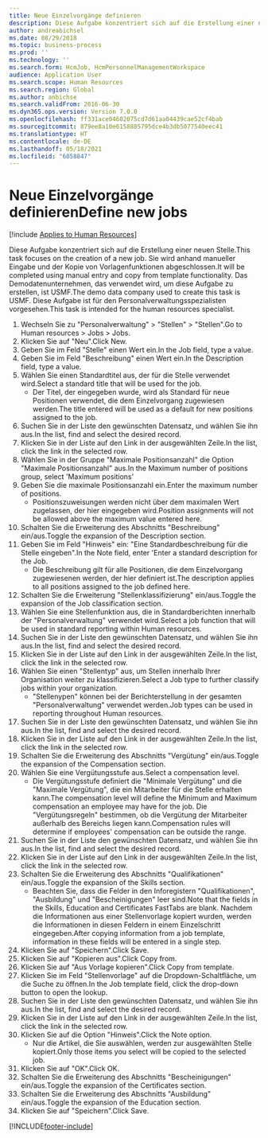 ```yaml
---
title: Neue Einzelvorgänge definieren
description: Diese Aufgabe konzentriert sich auf die Erstellung einer neuen Stelle.
author: andreabichsel
ms.date: 08/29/2018
ms.topic: business-process
ms.prod: ''
ms.technology: ''
ms.search.form: HcmJob, HcmPersonnelManagementWorkspace
audience: Application User
ms.search.scope: Human Resources
ms.search.region: Global
ms.author: anbichse
ms.search.validFrom: 2016-06-30
ms.dyn365.ops.version: Version 7.0.0
ms.openlocfilehash: ff331ace04602075cd7d61aa04439cae52cf4bab
ms.sourcegitcommit: 879ee8a10e6158885795dce4b3db5077540eec41
ms.translationtype: HT
ms.contentlocale: de-DE
ms.lasthandoff: 05/18/2021
ms.locfileid: "6058847"
---
```

# <a name="define-new-jobs"></a><span data-ttu-id="f0adf-103">Neue Einzelvorgänge definieren</span><span class="sxs-lookup"><span data-stu-id="f0adf-103">Define new jobs</span></span>

[!include [Applies to Human Resources](../includes/applies-to-hr.md)]



<span data-ttu-id="f0adf-104">Diese Aufgabe konzentriert sich auf die Erstellung einer neuen Stelle.</span><span class="sxs-lookup"><span data-stu-id="f0adf-104">This task focuses on the creation of a new job.</span></span> <span data-ttu-id="f0adf-105">Sie wird anhand manueller Eingabe und der Kopie von Vorlagenfunktionen abgeschlossen.</span><span class="sxs-lookup"><span data-stu-id="f0adf-105">It will be completed using manual entry and copy from template functionality.</span></span> <span data-ttu-id="f0adf-106">Das Demodatenunternehmen, das verwendet wird, um diese Aufgabe zu erstellen, ist USMF.</span><span class="sxs-lookup"><span data-stu-id="f0adf-106">The demo data company used to create this task is USMF.</span></span> <span data-ttu-id="f0adf-107">Diese Aufgabe ist für den Personalverwaltungsspezialisten vorgesehen.</span><span class="sxs-lookup"><span data-stu-id="f0adf-107">This task is intended for the human resources specialist.</span></span>

1. <span data-ttu-id="f0adf-108">Wechseln Sie zu "Personalverwaltung" > "Stellen" > "Stellen".</span><span class="sxs-lookup"><span data-stu-id="f0adf-108">Go to Human resources > Jobs > Jobs.</span></span>
2. <span data-ttu-id="f0adf-109">Klicken Sie auf "Neu".</span><span class="sxs-lookup"><span data-stu-id="f0adf-109">Click New.</span></span>
3. <span data-ttu-id="f0adf-110">Geben Sie im Feld "Stelle" einen Wert ein.</span><span class="sxs-lookup"><span data-stu-id="f0adf-110">In the Job field, type a value.</span></span>
4. <span data-ttu-id="f0adf-111">Geben Sie im Feld "Beschreibung" einen Wert ein.</span><span class="sxs-lookup"><span data-stu-id="f0adf-111">In the Description field, type a value.</span></span>
5. <span data-ttu-id="f0adf-112">Wählen Sie einen Standardtitel aus, der für die Stelle verwendet wird.</span><span class="sxs-lookup"><span data-stu-id="f0adf-112">Select a standard title that will be used for the job.</span></span> 
    * <span data-ttu-id="f0adf-113">Der Titel, der eingegeben wurde, wird als Standard für neue Positionen verwendet, die dem Einzelvorgang zugewiesen werden.</span><span class="sxs-lookup"><span data-stu-id="f0adf-113">The title entered will be used as a default for new positions assigned to the job.</span></span>  
6. <span data-ttu-id="f0adf-114">Suchen Sie in der Liste den gewünschten Datensatz, und wählen Sie ihn aus.</span><span class="sxs-lookup"><span data-stu-id="f0adf-114">In the list, find and select the desired record.</span></span>
7. <span data-ttu-id="f0adf-115">Klicken Sie in der Liste auf den Link in der ausgewählten Zeile.</span><span class="sxs-lookup"><span data-stu-id="f0adf-115">In the list, click the link in the selected row.</span></span>
8. <span data-ttu-id="f0adf-116">Wählen Sie in der Gruppe "Maximale Positionsanzahl" die Option "Maximale Positionsanzahl" aus.</span><span class="sxs-lookup"><span data-stu-id="f0adf-116">In the Maximum number of positions group, select 'Maximum positions'</span></span>
9. <span data-ttu-id="f0adf-117">Geben Sie die maximale Positionsanzahl ein.</span><span class="sxs-lookup"><span data-stu-id="f0adf-117">Enter the maximum number of positions.</span></span> 
    * <span data-ttu-id="f0adf-118">Positionszuweisungen werden nicht über dem maximalen Wert zugelassen, der hier eingegeben wird.</span><span class="sxs-lookup"><span data-stu-id="f0adf-118">Position assignments will not be allowed above the maximum value entered here.</span></span>  
10. <span data-ttu-id="f0adf-119">Schalten Sie die Erweiterung des Abschnitts "Beschreibung" ein/aus.</span><span class="sxs-lookup"><span data-stu-id="f0adf-119">Toggle the expansion of the Description section.</span></span>
11. <span data-ttu-id="f0adf-120">Geben Sie im Feld "Hinweis" ein: "Eine Standardbeschreibung für die Stelle eingeben".</span><span class="sxs-lookup"><span data-stu-id="f0adf-120">In the Note field, enter 'Enter a standard description for the Job.</span></span>
    * <span data-ttu-id="f0adf-121">Die Beschreibung gilt für alle Positionen, die dem Einzelvorgang zugewiesenen werden, der hier definiert ist.</span><span class="sxs-lookup"><span data-stu-id="f0adf-121">The description applies to all positions assigned to the job defined here.</span></span>  
12. <span data-ttu-id="f0adf-122">Schalten Sie die Erweiterung "Stellenklassifizierung" ein/aus.</span><span class="sxs-lookup"><span data-stu-id="f0adf-122">Toggle the expansion of the Job classification section.</span></span>
13. <span data-ttu-id="f0adf-123">Wählen Sie eine Stellenfunktion aus, die in Standardberichten innerhalb der "Personalverwaltung" verwendet wird.</span><span class="sxs-lookup"><span data-stu-id="f0adf-123">Select a job function that will be used in standard reporting within Human resources.</span></span>
14. <span data-ttu-id="f0adf-124">Suchen Sie in der Liste den gewünschten Datensatz, und wählen Sie ihn aus.</span><span class="sxs-lookup"><span data-stu-id="f0adf-124">In the list, find and select the desired record.</span></span>
15. <span data-ttu-id="f0adf-125">Klicken Sie in der Liste auf den Link in der ausgewählten Zeile.</span><span class="sxs-lookup"><span data-stu-id="f0adf-125">In the list, click the link in the selected row.</span></span>
16. <span data-ttu-id="f0adf-126">Wählen Sie einen "Stellentyp" aus, um Stellen innerhalb Ihrer Organisation weiter zu klassifizieren.</span><span class="sxs-lookup"><span data-stu-id="f0adf-126">Select a Job type to further classify jobs within your organization.</span></span> 
    * <span data-ttu-id="f0adf-127">"Stellenypen" können bei der Berichterstellung in der gesamten "Personalverwaltung" verwendet werden.</span><span class="sxs-lookup"><span data-stu-id="f0adf-127">Job types can be used in reporting throughout Human resources.</span></span>  
17. <span data-ttu-id="f0adf-128">Suchen Sie in der Liste den gewünschten Datensatz, und wählen Sie ihn aus.</span><span class="sxs-lookup"><span data-stu-id="f0adf-128">In the list, find and select the desired record.</span></span>
18. <span data-ttu-id="f0adf-129">Klicken Sie in der Liste auf den Link in der ausgewählten Zeile.</span><span class="sxs-lookup"><span data-stu-id="f0adf-129">In the list, click the link in the selected row.</span></span>
19. <span data-ttu-id="f0adf-130">Schalten Sie die Erweiterung des Abschnitts "Vergütung" ein/aus.</span><span class="sxs-lookup"><span data-stu-id="f0adf-130">Toggle the expansion of the Compensation section.</span></span>
20. <span data-ttu-id="f0adf-131">Wählen Sie eine Vergütungsstufe aus.</span><span class="sxs-lookup"><span data-stu-id="f0adf-131">Select a compensation level.</span></span>
    * <span data-ttu-id="f0adf-132">Die Vergütungsstufe definiert die "Minimale Vergütung" und die "Maximale Vergütung", die ein Mitarbeiter für die Stelle erhalten kann.</span><span class="sxs-lookup"><span data-stu-id="f0adf-132">The compensation level will define the Minimum and Maximum compensation an employee may have for the job.</span></span> <span data-ttu-id="f0adf-133">Die "Vergütungsregeln" bestimmen, ob die Vergütung der Mitarbeiter außerhalb des Bereichs liegen kann.</span><span class="sxs-lookup"><span data-stu-id="f0adf-133">Compensation rules will determine if employees' compensation can be outside the range.</span></span>  
21. <span data-ttu-id="f0adf-134">Suchen Sie in der Liste den gewünschten Datensatz, und wählen Sie ihn aus.</span><span class="sxs-lookup"><span data-stu-id="f0adf-134">In the list, find and select the desired record.</span></span>
22. <span data-ttu-id="f0adf-135">Klicken Sie in der Liste auf den Link in der ausgewählten Zeile.</span><span class="sxs-lookup"><span data-stu-id="f0adf-135">In the list, click the link in the selected row.</span></span>
23. <span data-ttu-id="f0adf-136">Schalten Sie die Erweiterung des Abschnitts "Qualifikationen" ein/aus.</span><span class="sxs-lookup"><span data-stu-id="f0adf-136">Toggle the expansion of the Skills section.</span></span>
    * <span data-ttu-id="f0adf-137">Beachten Sie, dass die Felder in den Inforegistern "Qualifikationen", "Ausbildung" und "Bescheinigungen" leer sind.</span><span class="sxs-lookup"><span data-stu-id="f0adf-137">Note that the fields in the Skills, Education and Certificates FastTabs are blank.</span></span> <span data-ttu-id="f0adf-138">Nachdem die Informationen aus einer Stellenvorlage kopiert wurden, werden die Informationen in diesen Feldern in einem Einzelschritt eingegeben.</span><span class="sxs-lookup"><span data-stu-id="f0adf-138">After copying information from a job template, information in these fields will be entered in a single step.</span></span>   
24. <span data-ttu-id="f0adf-139">Klicken Sie auf "Speichern".</span><span class="sxs-lookup"><span data-stu-id="f0adf-139">Click Save.</span></span>
25. <span data-ttu-id="f0adf-140">Klicken Sie auf "Kopieren aus".</span><span class="sxs-lookup"><span data-stu-id="f0adf-140">Click Copy from.</span></span>
26. <span data-ttu-id="f0adf-141">Klicken Sie auf "Aus Vorlage kopieren".</span><span class="sxs-lookup"><span data-stu-id="f0adf-141">Click Copy from template.</span></span>
27. <span data-ttu-id="f0adf-142">Klicken Sie im Feld "Stellenvorlage" auf die Dropdown-Schaltfläche, um die Suche zu öffnen.</span><span class="sxs-lookup"><span data-stu-id="f0adf-142">In the Job template field, click the drop-down button to open the lookup.</span></span>
28. <span data-ttu-id="f0adf-143">Suchen Sie in der Liste den gewünschten Datensatz, und wählen Sie ihn aus.</span><span class="sxs-lookup"><span data-stu-id="f0adf-143">In the list, find and select the desired record.</span></span>
29. <span data-ttu-id="f0adf-144">Klicken Sie in der Liste auf den Link in der ausgewählten Zeile.</span><span class="sxs-lookup"><span data-stu-id="f0adf-144">In the list, click the link in the selected row.</span></span>
30. <span data-ttu-id="f0adf-145">Klicken Sie auf die Option "Hinweis".</span><span class="sxs-lookup"><span data-stu-id="f0adf-145">Click the Note option.</span></span>
    * <span data-ttu-id="f0adf-146">Nur die Artikel, die Sie auswählen, werden zur ausgewählten Stelle kopiert.</span><span class="sxs-lookup"><span data-stu-id="f0adf-146">Only those items you select will be copied to the selected job.</span></span>    
31. <span data-ttu-id="f0adf-147">Klicken Sie auf "OK".</span><span class="sxs-lookup"><span data-stu-id="f0adf-147">Click OK.</span></span>
32. <span data-ttu-id="f0adf-148">Schalten Sie die Erweiterung des Abschnitts "Bescheinigungen" ein/aus.</span><span class="sxs-lookup"><span data-stu-id="f0adf-148">Toggle the expansion of the Certificates section.</span></span>
33. <span data-ttu-id="f0adf-149">Schalten Sie die Erweiterung des Abschnitts "Ausbildung" ein/aus.</span><span class="sxs-lookup"><span data-stu-id="f0adf-149">Toggle the expansion of the Education section.</span></span>
34. <span data-ttu-id="f0adf-150">Klicken Sie auf "Speichern".</span><span class="sxs-lookup"><span data-stu-id="f0adf-150">Click Save.</span></span>



[!INCLUDE[footer-include](../includes/footer-banner.md)]